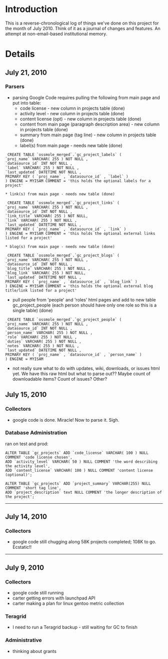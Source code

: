 # Introduction #

This is a reverse-chronological log of things we've done on this project for the month of July 2010. Think of it as a journal of changes and features. An attempt at non-email-based institutional memory.

# Details #
## July 21, 2010 ##
### Parsers ###
  * parsing Google Code requires pulling the following from main page and put into table:
    * code license - new column in projects table (done)
    * activity level - new column in projects table (done)
    * content license (opt) - new column in projects table (done)
    * content from main page (paragraph description area) - new column in projects table (done)
    * summary from main page (tag line) - new column in projects table (done)
    * label(s) from main page - needs new table (done)
```
 CREATE TABLE `ossmole_merged`.`gc_project_labels` (
`proj_name` VARCHAR( 255 ) NOT NULL ,
`datasource_id` INT NOT NULL ,
`label` VARCHAR( 255 ) NOT NULL ,
`last_updated` DATETIME NOT NULL ,
PRIMARY KEY ( `proj_name` , `datasource_id` , `label` )
) ENGINE = MYISAM COMMENT = 'this holds the optional labels for a project' 
```
    * link(s) from main page - needs new table (done)
```
 CREATE TABLE `ossmole_merged`.`gc_project_links` (
`proj_name` VARCHAR( 255 ) NOT NULL ,
`datasource_id` INT NOT NULL ,
`link_title` VARCHAR( 255 ) NOT NULL,
`link` VARCHAR( 255 ) NOT NULL ,
`last_updated` DATETIME NOT NULL ,
PRIMARY KEY ( `proj_name` , `datasource_id` , `link` )
) ENGINE = MYISAM COMMENT = 'this holds the optional external links listed for a project' 
```
    * blog(s) from main page - needs new table (done)
```
 CREATE TABLE `ossmole_merged`.`gc_project_blogs` (
`proj_name` VARCHAR( 255 ) NOT NULL ,
`datasource_id` INT NOT NULL ,
`blog_title` VARCHAR( 255 ) NOT NULL ,
`blog_link` VARCHAR( 255 ) NOT NULL,
`last_updated` DATETIME NOT NULL ,
PRIMARY KEY ( `proj_name` , `datasource_id` , `blog_link` )
) ENGINE = MYISAM COMMENT = 'this holds the optional external blog title/link listed for a project' 
```
  * pull people from 'people' and 'roles' html pages and add to new table gc\_project\_people (each person should have only one role so this is a single table) (done)
```
 CREATE TABLE `ossmole_merged`.`gc_project_people` (
`proj_name` VARCHAR( 255 ) NOT NULL ,
`datasource_id` INT NOT NULL ,
`person_name` VARCHAR( 255 ) NOT NULL ,
`role` VARCHAR( 255 ) NOT NULL ,
`duties` VARCHAR( 255 ) NOT NULL ,
`notes` VARCHAR( 255 ) NOT NULL ,
`last_updated` DATETIME NOT NULL ,
PRIMARY KEY ( `proj_name` , `datasource_id` , `person_name` )
) ENGINE = MYISAM 
```
  * not really sure what to do with updates, wiki, downloads, or issues html yet. We have this raw html but what to parse out?? Maybe count of downloadable items? Count of issues? Other?

## July 15, 2010 ##
### Collectors ###
  * google code is done. Miracle! Now to parse it. Sigh.

### Database Administration ###
ran on test and prod:
```
ALTER TABLE `gc_projects` ADD `code_license` VARCHAR( 100 ) NULL COMMENT 'code license chosen',
ADD `activity_level` VARCHAR( 50 ) NULL COMMENT 'the word describing the activity level',
ADD `content_license` VARCHAR( 100 ) NULL COMMENT 'content license (optional)';

ALTER TABLE `gc_projects` ADD `project_summary` VARCHAR(255) NULL COMMENT 'short tag line',
ADD `project_description` text NULL COMMENT 'the longer description of the project';
```

---

## July 14, 2010 ##
### Collectors ###
  * google code still chugging along 58K projects completed; 108K to go. Ecstatic!!

---

## July 9, 2010 ##
### Collectors ###
  * google code still running
  * carter getting errors with launchpad API
  * carter making a plan for linux gentoo metric collection

### Teragrid ###
  * I need to run a Teragrid backup - still waiting for GC to finish

### Administrative ###
  * thinking about grants